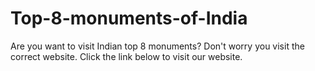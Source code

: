 # Top-8-monuments-of-India
Are you want to visit Indian top 8 monuments? Don't worry you visit the correct website. Click the link below to visit our website. 
